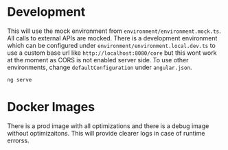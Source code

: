 # Development
This will use the mock environment from `environment/environment.mock.ts`.
All calls to external APIs are mocked. There is a development environment which can be configured under `environment/environment.local.dev.ts` to use a custom base url like `http://localhost:8080/core` but this wont work at the moment as CORS is not enabled server side. To use other environments, change `defaultConfiguration` under `angular.json`.

```
ng serve
```

# Docker Images
There is a prod image with all optimizations and there is a debug image without optimizaitons.
This will provide clearer logs in case of runtime errorss.